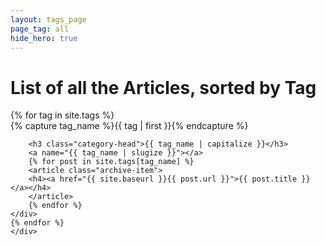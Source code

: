 ```yaml
---
layout: tags_page
page_tag: all
hide_hero: true
---
```


# List of all the Articles, sorted by Tag
<html>
    <div id="archives">
    {% for tag in site.tags %}
    <div class="archive-group">
        {% capture tag_name %}{{ tag | first }}{% endcapture %}
        <div id="#{{ tag_name | slugize }}"></div>
        <p></p>

        <h3 class="category-head">{{ tag_name | capitalize }}</h3>
        <a name="{{ tag_name | slugize }}"></a>
        {% for post in site.tags[tag_name] %}
        <article class="archive-item">
        <h4><a href="{{ site.baseurl }}{{ post.url }}">{{ post.title }}</a></h4>
        </article>
        {% endfor %}
    </div>
    {% endfor %}
    </div>
</html>
